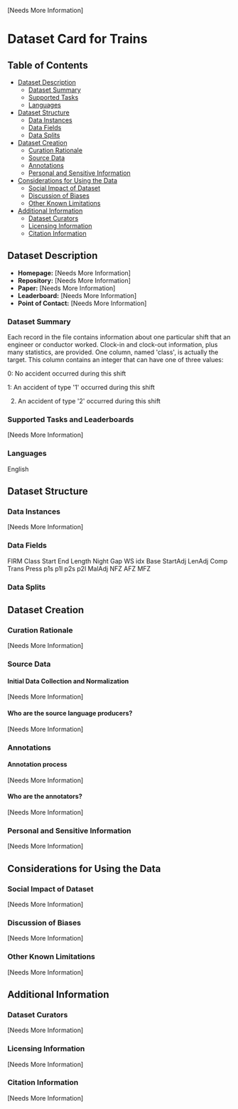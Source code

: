 [Needs More Information]

# Dataset Card for Trains

## Table of Contents
- [Dataset Description](#dataset-description)
  - [Dataset Summary](#dataset-summary)
  - [Supported Tasks](#supported-tasks-and-leaderboards)
  - [Languages](#languages)
- [Dataset Structure](#dataset-structure)
  - [Data Instances](#data-instances)
  - [Data Fields](#data-instances)
  - [Data Splits](#data-instances)
- [Dataset Creation](#dataset-creation)
  - [Curation Rationale](#curation-rationale)
  - [Source Data](#source-data)
  - [Annotations](#annotations)
  - [Personal and Sensitive Information](#personal-and-sensitive-information)
- [Considerations for Using the Data](#considerations-for-using-the-data)
  - [Social Impact of Dataset](#social-impact-of-dataset)
  - [Discussion of Biases](#discussion-of-biases)
  - [Other Known Limitations](#other-known-limitations)
- [Additional Information](#additional-information)
  - [Dataset Curators](#dataset-curators)
  - [Licensing Information](#licensing-information)
  - [Citation Information](#citation-information)

## Dataset Description

- **Homepage:** [Needs More Information]
- **Repository:** [Needs More Information]
- **Paper:** [Needs More Information]
- **Leaderboard:** [Needs More Information]
- **Point of Contact:** [Needs More Information]

### Dataset Summary

Each record in the file contains information about one particular shift that an engineer or conductor worked.  Clock-in and clock-out information, plus many statistics, are provided.  One column, named 'class', is actually the target.  This column contains an integer that can have one of three values:

0: No accident occurred during this shift

1: An accident of type '1' occurred during this shift

2. An accident of type '2' occurred during this shift

### Supported Tasks and Leaderboards

[Needs More Information]

### Languages

English

## Dataset Structure

### Data Instances

[Needs More Information]

### Data Fields

FIRM
Class
Start
End 
Length
Night
Gap
WS
idx
Base
StartAdj
LenAdj
Comp
Trans
Press
p1s
p1l
p2s
p2l
MalAdj
NFZ
AFZ
MFZ

### Data Splits

## Dataset Creation

### Curation Rationale

[Needs More Information]

### Source Data

#### Initial Data Collection and Normalization

[Needs More Information]

#### Who are the source language producers?

[Needs More Information]

### Annotations

#### Annotation process

[Needs More Information]

#### Who are the annotators?

[Needs More Information]

### Personal and Sensitive Information

[Needs More Information]

## Considerations for Using the Data

### Social Impact of Dataset

[Needs More Information]

### Discussion of Biases

[Needs More Information]

### Other Known Limitations

[Needs More Information]

## Additional Information

### Dataset Curators

[Needs More Information]

### Licensing Information

[Needs More Information]

### Citation Information

[Needs More Information]